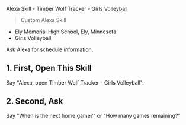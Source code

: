 Alexa Skill - Timber Wolf Tracker - Girls Volleyball

> Custom Alexa Skill

- Ely Memorial High School, Ely, Minnesota
- Girls Volleyball

Ask Alexa for schedule information.


## 1. First, Open This Skill

Say "Alexa, open Timber Wolf Tracker - Girls Volleyball".

## 2. Second, Ask

Say "When is the next home game?" or "How many games remaining?"

